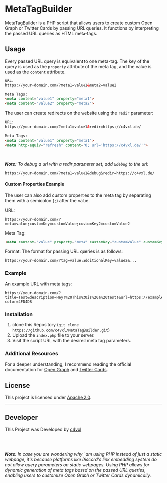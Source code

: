 # MetaTagBuilder

MetaTagBuilder is a PHP script that allows users to create custom Open Graph or Twitter Cards by passing URL queries. It functions by interpreting the passed URL queries as HTML meta-tags.

## Usage

Every passed URL query is equivalent to one meta-tag. The key of the query is used as the `property` attribute of the meta tag, and the value is used as the `content` attribute.



```html
URL:
https://your-domain.com/?meta1=value1&meta2=value2

Meta Tags:
<meta content="value1" property="meta1">
<meta content="value2" property="meta2">
```

The user can create redirects on the website using the `redir` parameter:
```html
URL:
https://your-domain.com/?meta1=value1&redir=https://c4vxl.de/

Meta Tags:
<meta content="value1" property="meta1">
<meta http-equiv="refresh" content="0; url='https://c4vxl.de/'">
```
<br>

_**Note:** To debug a url with a redir parameter set, add `&debug` to the url:_

```
https://your-domain.com/?meta1=value1&debug&redir=https://c4vxl.de/
```

#### Custom Properties Example
The user can also add custom properties to the meta tag by separating them with a semicolon (`;`) after the value.

URL:
```
https://your-domain.com/?meta=value;customKey=customValue;customKey2=customValue2
```
Meta Tag:
```html
<meta content="value" property="meta" customKey="customValue" customKey2="customValue2">
```

Format:
The format for passing URL queries is as follows:
```
https://your-domain.com/?tag=value;additionalKey=value2&...
```

### Example
An example URL with meta tags:
```
https://your-domain.com/?title=Test&description=Hey!%20This%20is%20a%20test!&url=https://example.com/&image=https://example.com/image.jpg&theme-color=4FD4D8
```

### Installation
1. clone this Repository (```git clone https://github.com/c4vxl/MetaTagBuilder.git```)
2. Upload the `index.php` file to your server.
3. Visit the script URL with the desired meta tag parameters.

### Additional Resources
For a deeper understanding, I recommend reading the official documentation for [Open Graph](https://ogp.me/) and [Twitter Cards](https://developer.x.com/en/docs/twitter-for-websites/cards/overview/markup).

## License

This project is licensed under [Apache 2.0](LICENSE).

---

## Developer
This Project was Developed by [c4vxl](https://c4vxl.de)

<br><br>

_**Note**: In case you are wondering why I am using PHP instead of just a static webpage, it's because platforms like Discord's link embedding system do not allow query parameters on static webpages. Using PHP allows for dynamic generation of meta tags based on the passed URL queries, enabling users to customize Open Graph or Twitter Cards dynamically._
